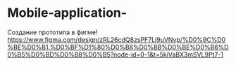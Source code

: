 # Mobile-application-
Создание прототипа в фигме!
https://www.figma.com/design/zRL26cdQ8zsPF7Lj9uVNvp/%D0%9C%D0%BE%D0%B1.%D0%BF%D1%80%D0%B8%D0%BB%D0%BE%D0%B6%D0%B5%D0%BD%D0%B8%D0%B5?node-id=0-1&t=5kiVaBX3mSVL9Pt7-1
